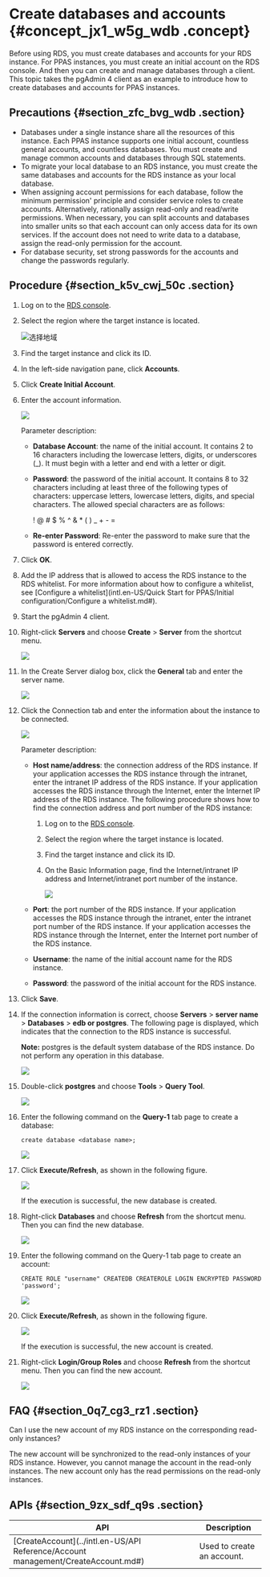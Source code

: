 # Create databases and accounts {#concept_jx1_w5g_wdb .concept}

Before using RDS, you must create databases and accounts for your RDS instance. For PPAS instances, you must create an initial account on the RDS console. And then you can create and manage databases through a client. This topic takes the pgAdmin 4 client as an example to introduce how to create databases and accounts for PPAS instances.

## Precautions {#section_zfc_bvg_wdb .section}

-   Databases under a single instance share all the resources of this instance. Each PPAS instance supports one initial account, countless general accounts, and countless databases. You must create and manage common accounts and databases through SQL statements.
-   To migrate your local database to an RDS instance, you must create the same databases and accounts for the RDS instance as your local database.
-   When assigning account permissions for each database, follow the minimum permission' principle and consider service roles to create accounts. Alternatively, rationally assign read-only and read/write permissions. When necessary, you can split accounts and databases into smaller units so that each account can only access data for its own services. If the account does not need to write data to a database, assign the read-only permission for the account.
-   For database security, set strong passwords for the accounts and change the passwords regularly.

## Procedure {#section_k5v_cwj_50c .section}

1.  Log on to the [RDS console](https://rds.console.aliyun.com/).
2.  Select the region where the target instance is located.

    ![选择地域](http://static-aliyun-doc.oss-cn-hangzhou.aliyuncs.com/assets/img/7814/156567832236543_en-US.png)

3.  Find the target instance and click its ID.
4.  In the left-side navigation pane, click **Accounts**.
5.  Click **Create Initial Account**.
6.  Enter the account information.

    ![](http://static-aliyun-doc.oss-cn-hangzhou.aliyuncs.com/assets/img/7862/15656783226102_en-US.png)

    Parameter description:

    -   **Database Account**: the name of the initial account. It contains 2 to 16 characters including the lowercase letters, digits, or underscores \(\_\). It must begin with a letter and end with a letter or digit.
    -   **Password**: the password of the initial account. It contains 8 to 32 characters including at least three of the following types of characters: uppercase letters, lowercase letters, digits, and special characters. The allowed special characters are as follows:

        ! @ \# $ % ^ & \* \( \) \_ + - =

    -   **Re-enter Password**: Re-enter the password to make sure that the password is entered correctly.
7.  Click **OK**.
8.  Add the IP address that is allowed to access the RDS instance to the RDS whitelist. For more information about how to configure a whitelist, see [Configure a whitelist](intl.en-US/Quick Start for PPAS/Initial configuration/Configure a whitelist.md#).
9.  Start the pgAdmin 4 client.
10. Right-click **Servers** and choose **Create** \> **Server** from the shortcut menu.

    ![](http://static-aliyun-doc.oss-cn-hangzhou.aliyuncs.com/assets/img/7862/15656783234047_en-US.png)

11. In the Create Server dialog box, click the **General** tab and enter the server name.

    ![](http://static-aliyun-doc.oss-cn-hangzhou.aliyuncs.com/assets/img/7862/15656783234048_en-US.png)

12. Click the Connection tab and enter the information about the instance to be connected.

    ![](http://static-aliyun-doc.oss-cn-hangzhou.aliyuncs.com/assets/img/7862/15656783234049_en-US.png)

    Parameter description:

    -   **Host name/address**: the connection address of the RDS instance. If your application accesses the RDS instance through the intranet, enter the intranet IP address of the RDS instance. If your application accesses the RDS instance through the Internet, enter the Internet IP address of the RDS instance. The following procedure shows how to find the connection address and port number of the RDS instance:
        1.  Log on to the [RDS console](https://rds.console.aliyun.com/).
        2.  Select the region where the target instance is located.
        3.  Find the target instance and click its ID.
        4.  On the Basic Information page, find the Internet/intranet IP address and Internet/intranet port number of the instance.

            ![](http://static-aliyun-doc.oss-cn-hangzhou.aliyuncs.com/assets/img/7862/15656783234050_en-US.png)

    -   **Port**: the port number of the RDS instance. If your application accesses the RDS instance through the intranet, enter the intranet port number of the RDS instance. If your application accesses the RDS instance through the Internet, enter the Internet port number of the RDS instance.
    -   **Username**: the name of the initial account name for the RDS instance.
    -   **Password**: the password of the initial account for the RDS instance.
13. Click **Save**.
14. If the connection information is correct, choose **Servers** \> **server name** \> **Databases** \> **edb or postgres**. The following page is displayed, which indicates that the connection to the RDS instance is successful.

    **Note:** postgres is the default system database of the RDS instance. Do not perform any operation in this database.

    ![](http://static-aliyun-doc.oss-cn-hangzhou.aliyuncs.com/assets/img/7862/15656783234051_en-US.png)

15. Double-click **postgres** and choose **Tools** \> **Query Tool**.

    ![](http://static-aliyun-doc.oss-cn-hangzhou.aliyuncs.com/assets/img/7862/15656783244052_en-US.png)

16. Enter the following command on the **Query-1** tab page to create a database:

    ``` {#codeblock_0pr_g88_yev}
    create database <database name>;
    ```

    ![](http://static-aliyun-doc.oss-cn-hangzhou.aliyuncs.com/assets/img/7862/15656783244053_en-US.png)

17. Click **Execute/Refresh**, as shown in the following figure.

    ![](http://static-aliyun-doc.oss-cn-hangzhou.aliyuncs.com/assets/img/7862/15656783244054_en-US.png)

    If the execution is successful, the new database is created.

18. Right-click **Databases** and choose **Refresh** from the shortcut menu. Then you can find the new database.

    ![](http://static-aliyun-doc.oss-cn-hangzhou.aliyuncs.com/assets/img/7862/15656783244055_en-US.png)

19. Enter the following command on the Query-1 tab page to create an account:

    ``` {#codeblock_4vo_0m1_m9s}
    CREATE ROLE "username" CREATEDB CREATEROLE LOGIN ENCRYPTED PASSWORD 'password';
    ```

    ![](http://static-aliyun-doc.oss-cn-hangzhou.aliyuncs.com/assets/img/7862/15656783244056_en-US.png)

20. Click **Execute/Refresh**, as shown in the following figure.

    ![](http://static-aliyun-doc.oss-cn-hangzhou.aliyuncs.com/assets/img/7862/15656783254057_en-US.png)

    If the execution is successful, the new account is created.

21. Right-click **Login/Group Roles** and choose **Refresh** from the shortcut menu. Then you can find the new account.

    ![](http://static-aliyun-doc.oss-cn-hangzhou.aliyuncs.com/assets/img/7862/15656783254058_en-US.png)


## FAQ {#section_0q7_cg3_rz1 .section}

Can I use the new account of my RDS instance on the corresponding read-only instances?

The new account will be synchronized to the read-only instances of your RDS instance. However, you cannot manage the account in the read-only instances. The new account only has the read permissions on the read-only instances.

## APIs {#section_9zx_sdf_q9s .section}

|API|Description|
|---|-----------|
|[CreateAccount](../intl.en-US/API Reference/Account management/CreateAccount.md#)|Used to create an account.|

